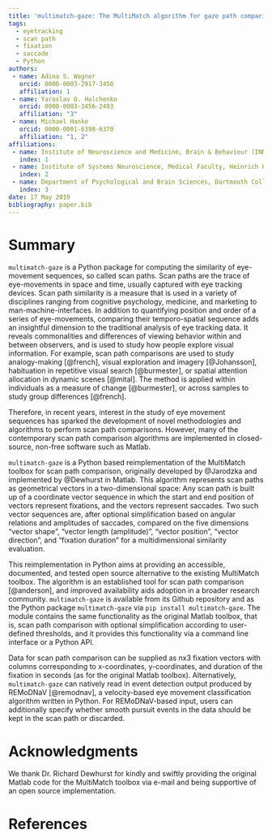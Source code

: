 ```yaml
---
title: 'multimatch-gaze: The MultiMatch algorithm for gaze path comparison in Python'
tags:
  - eyetracking
  - scan path
  - fixation
  - saccade
  - Python
authors:
 - name: Adina S. Wagner
   orcid: 0000-0003-2917-3450
   affiliation: 1
 - name: Yaroslav O. Halchenko
   orcid: 0000-0003-3456-2493
   affiliation: "3"
 - name: Michael Hanke
   orcid: 0000-0001-6398-6370
   affiliation: "1, 2"
affiliations:
 - name: Institute of Neuroscience and Medicine, Brain & Behaviour (INM-7), Research Centre Jülich, Jülich, Germany
   index: 1
 - name: Institute of Systems Neuroscience, Medical Faculty, Heinrich Heine University Düsseldorf, Düsseldorf, Germany
   index: 2
 - name: Department of Psychological and Brain Sciences, Dartmouth College, Dartmouth, NH, United States
   index: 3
date: 17 May 2019
bibliography: paper.bib
---
```


# Summary

``multimatch-gaze`` is a Python package for computing the
similarity of eye-movement sequences, so called scan paths.
Scan paths are the trace of eye-movements in space and time,
usually captured with eye tracking devices.
Scan path similarity is a measure that is used
in a variety of disciplines ranging from cognitive psychology,
medicine, and marketing to man-machine-interfaces.
In addition to quantifying position and order of a series of
eye-movements, comparing their temporo-spatial sequence adds an insightful
dimension to the traditional analysis of eye tracking data.
It reveals commonalities and differences of
viewing behavior within and between observers, and is used
to study how people explore visual information.
For example, scan path comparisons are used to study
analogy-making [@french], visual exploration and imagery
[@Johansson], habituation in repetitive visual search [@burmester],
or spatial attention allocation in dynamic scenes [@mital].
The method is applied within individuals as a measure of
change [@burmester], or across samples to study group
differences [@french].

Therefore, in recent years, interest
in the study of eye movement sequences has sparked the development
of novel methodologies and algorithms to perform scan path
comparisons. However, many of the contemporary scan path
comparison algorithms are implemented in closed-source,
non-free software such as Matlab.

``multimatch-gaze`` is a Python based
reimplementation of the MultiMatch toolbox for scan path
comparison, originally developed by @Jarodzka and
implemented by @Dewhurst in Matlab.
This algorithm represents scan paths as geometrical
vectors in a two-dimensional space: Any scan path is built
up of a coordinate vector sequence in which the start and end position
of vectors represent fixations, and the vectors represent
saccades. Two such vector sequences
are, after optional simplification based on angular relations
and amplitudes of saccades,
compared on the five dimensions “vector shape”, “vector
length (amplitude)”, “vector position”, “vector direction”,
and “fixation duration” for a multidimensional similarity
evaluation.

This reimplementation in Python aims at providing an
accessible, documented, and tested open
source alternative to the existing MultiMatch toolbox. The algorithm
is an established tool for scan path comparison [@anderson],
and improved availability aids adoption
in a broader research community. ``multimatch-gaze``
is available from its Github repository
and as the Python package ``multimatch-gaze`` via ``pip install multimatch-gaze``.
The module contains the same functionality as the original
Matlab toolbox, that is, scan path comparison with optional
simplification according to user-defined thresholds, and it
provides this functionality via a command line interface or
a Python API.

Data for scan path comparison can be supplied as nx3
fixation vectors with columns corresponding to x-coordinates,
y-coordinates, and duration of the fixation in seconds (as for
the original Matlab toolbox).
Alternatively, ``multimatch-gaze`` can natively read in event detection
output produced by REMoDNaV [@remodnav], a velocity-based eye movement
classification algorithm written in Python.
For REMoDNaV-based input,
users can additionally specify whether smooth pursuit events
in the data should be kept in the scan path or
discarded.

# Acknowledgments

We thank Dr. Richard Dewhurst for kindly and swiftly providing
the original Matlab code for the MultiMatch toolbox via e-mail
and being supportive of an open source implementation.

# References

